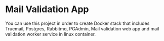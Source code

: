 # Mail Validation App
You can use this project in order to create Docker stack that includes Truemail, Postgres, Rabbitmq, PGAdmin, Mail validation web app and mail validation worker service in linux container.
